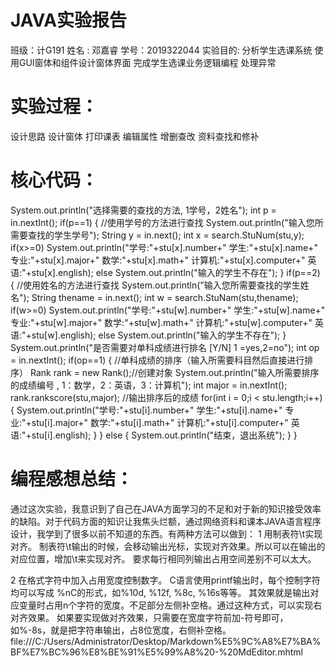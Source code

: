 # JAVA实验报告
班级：计G191
姓名 : 邓嘉睿
   学号：2019322044
实验目的:
分析学生选课系统
使用GUI窗体和组件设计窗体界面
完成学生选课业务逻辑编程
处理异常



# 实验过程：
设计思路
设计窗体
打印课表
编辑属性
增删查改
资料查找和修补


# 核心代码：
System.out.println("选择需要的查找的方法, 1学号，2姓名");
		int p = in.nextInt();
	if(p==1) {
		//使用学号的方法进行查找
	System.out.println("输入您所需要查找的学生学号");
		String y = in.next();
		int x = search.StuNum(stu,y);
	if(x>=0)
			System.out.println("学号:"+stu[x].number+" 学生:"+stu[x].name+" 专业:"+stu[x].major+" 数学:"+stu[x].math+" 计算机:"+stu[x].computer+" 英语:"+stu[x].english);
		else
	System.out.println("输入的学生不存在");
		}
		if(p==2) {
		//使用姓名的方法进行查找
	System.out.println("输入您所需要查找的学生姓名");
	String thename = in.next();
		int w = search.StuNam(stu,thename);
		if(w>=0)
	System.out.println("学号:"+stu[w].number+" 学生:"+stu[w].name+" 专业:"+stu[w].major+" 数学:"+stu[w].math+" 计算机:"+stu[w].computer+" 英语:"+stu[w].english);
		else
		System.out.println("输入的学生不存在");
	}
	System.out.println("是否需要对单科成绩进行排名 [Y/N] 1 =yes,2=no");
		int op = in.nextInt();
		if(op==1) {
		//单科成绩的排序（输入所需要科目然后直接进行排序）
	Rank rank = new Rank();//创建对象
		System.out.println("输入所需要排序的成绩编号 , 1：数学，2：英语，3：计算机");
	int major = in.nextInt();
		rank.rankscore(stu,major);
	//输出排序后的成绩
		for(int i = 0;i < stu.length;i++) {
		System.out.println("学号:"+stu[i].number+" 学生:"+stu[i].name+" 专业:"+stu[i].major+" 数学:"+stu[i].math+" 计算机:"+stu[i].computer+" 英语:"+stu[i].english);
		}
	}
		else {
		System.out.println("结束，退出系统");
	}
	}












# 编程感想总结：
通过这次实验，我意识到了自己在JAVA方面学习的不足和对于新的知识接受效率的缺陷。对于代码方面的知识让我焦头烂额，通过网络资料和课本JAVA语言程序设计，我学到了很多以前不知道的东西。有两种方法可以做到：
1 用制表符\t实现对齐。
制表符\t输出的时候，会移动输出光标，实现对齐效果。所以可以在输出的对应位置，增加\t来实现对齐。
要求每行相同列输出占用空间差别不可以太大。

2 在格式字符中加入占用宽度控制数字。
C语言使用printf输出时，每个控制字符均可以写成
%nC的形式，如%10d, %12f, %8c, %16s等等。
其效果就是输出对应变量时占用n个字符的宽度。不足部分左侧补空格。通过这种方式，可以实现右对齐效果。
如果要实现做对齐效果，只需要在宽度字符前加-符号即可，如%-8s，就是把字符串输出，占8位宽度，右侧补空格。
file:///C:/Users/Administrator/Desktop/Markdown%E5%9C%A8%E7%BA%BF%E7%BC%96%E8%BE%91%E5%99%A8%20-%20MdEditor.mhtml
